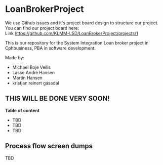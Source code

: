 # LoanBrokerProject
We use Github issues and it's project board design to structure our project. You can find our project board here:<br/>
Link https://github.com/KLMM-LSD/LoanBrokerProject/projects/1
  
This is our repository for the System Integration Loan broker project in Cphbusiness, PBA in software development.

Made by:
- Michael Boje Veilis
- Lasse André Hansen
- Martin Hansen
- kristjan reinert gásadal

## THIS WILL BE DONE VERY SOON!

**Table of content**
- TBD
- TBD
- TBD

## Process flow screen dumps
TBD
